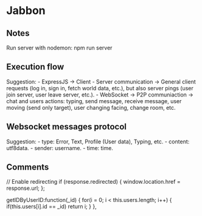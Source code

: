 # Jabbon
 
## Notes

Run server with nodemon: npm run server

## Execution flow

Suggestion: 
    - ExpressJS -> Client - Server communication -> General client requests (log in, sign in, fetch world data, etc.), but also server pings (user join server, user leave server, etc.).
    - WebSocket -> P2P communiaction -> chat and users actions: typing, send message, receive message, user moving (send only target), user changing facing, change room, etc.

## Websocket messages protocol

Suggestion:
    - type: Error, Text, Profile (User data), Typing, etc.
    - content: utf8data.
    - sender: username.
    - time: time.

## Comments

// Enable redirecting
if (response.redirected) {
    window.location.href = response.url;
};

getIDByUserID:function(_id)
{
    for(i = 0; i < this.users.length; i++)
    {
        if(this.users[i].id == _id) return i;
    }
},




